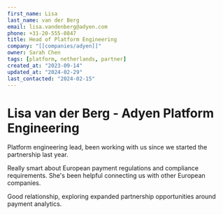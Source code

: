 ```yaml
---
first_name: Lisa
last_name: van der Berg
email: lisa.vandenberg@adyen.com
phone: +31-20-555-0847
title: Head of Platform Engineering
company: "[[companies/adyen]]"
owner: Sarah Chen
tags: [platform, netherlands, partner]
created_at: "2023-09-14"
updated_at: "2024-02-29"
last_contacted: "2024-02-15"
---
```


# Lisa van der Berg - Adyen Platform Engineering

Platform engineering lead, been working with us since we started the partnership last year.

Really smart about European payment regulations and compliance requirements. She's been helpful connecting us with other European companies.

Good relationship, exploring expanded partnership opportunities around payment analytics.